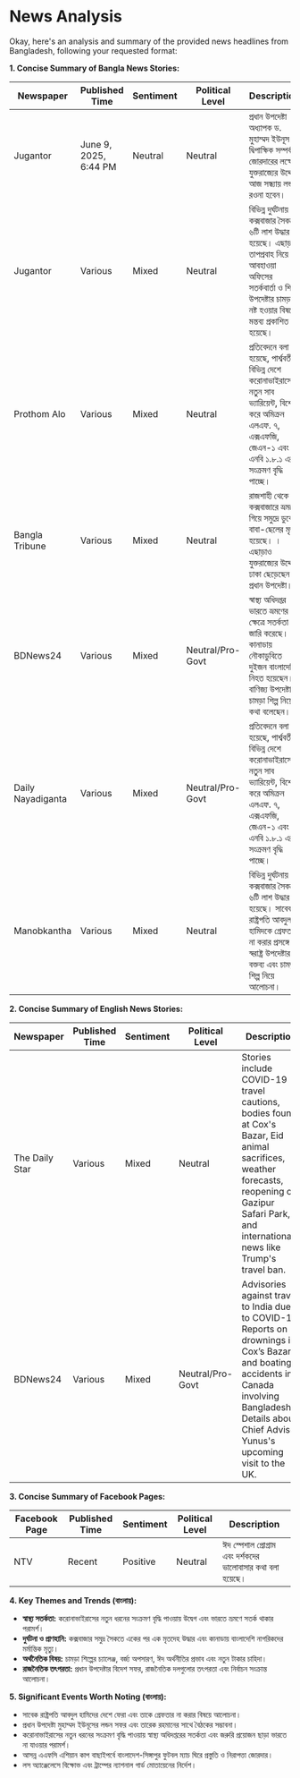 # News Analysis

Okay, here's an analysis and summary of the provided news headlines from Bangladesh, following your requested format:

**1. Concise Summary of Bangla News Stories:**

| Newspaper             | Published Time    | Sentiment | Political Level | Description                                                                                                                                                                 |
|-----------------------|--------------------|-----------|-----------------|----------------------------------------------------------------------------------------------------------------------------------------------------------------------------|
| Jugantor              | June 9, 2025, 6:44 PM | Neutral   | Neutral        | প্রধান উপদেষ্টা অধ্যাপক ড. মুহাম্মদ ইউনূস দ্বিপাক্ষিক সম্পর্ক জোরদারের লক্ষ্যে যুক্তরাজ্যের উদ্দেশে আজ সন্ধ্যায় লন্ডন রওনা হবেন।                                                                                                      |
| Jugantor              | Various             | Mixed    | Neutral        |বিভিন্ন দুর্ঘটনায় কক্সবাজার সৈকতে ৬টি লাশ উদ্ধার হয়েছে। এছাড়া তাপপ্রবাহ নিয়ে আবহাওয়া অফিসের সতর্কবার্তা ও শিল্প উপদেষ্টার চামড়া নষ্ট হওয়ার বিষয়ে মন্তব্য প্রকাশিত হয়েছে।                     |
| Prothom Alo          | Various             | Mixed    | Neutral        | প্রতিবেদনে বলা হয়েছে, পার্শ্ববর্তী বিভিন্ন দেশে করোনাভাইরাসের নতুন সাব ভ্যারিয়েন্ট, বিশেষ করে অমিক্রন এলএফ. ৭, এক্সএফজি, জেএন-১ এবং এনবি ১.৮.১ এর সংক্রমণ বৃদ্ধি পাচ্ছে।            |
| Bangla Tribune       | Various             | Mixed    | Neutral        |রাজশাহী থেকে কক্সবাজারে ভ্রমণে গিয়ে সমুদ্রে ডুবে বাবা-ছেলের মৃত্যু হয়েছে। । এছাড়াও  যুক্তরাজ্যের উদ্দেশে ঢাকা ছেড়েছেন প্রধান উপদেষ্টা।                                            |
| BDNews24              | Various             | Mixed    | Neutral/Pro-Govt | স্বাস্থ্য অধিদপ্তর ভারতে ভ্রমণের ক্ষেত্রে সতর্কতা জারি করেছে। কানাডায় নৌকাডুবিতে দুইজন বাংলাদেশি নিহত হয়েছেন। বাণিজ্য উপদেষ্টা চামড়া শিল্প নিয়ে কথা বলেছেন।                |
| Daily Nayadiganta     | Various             | Mixed    | Neutral/Pro-Govt | প্রতিবেদনে বলা হয়েছে, পার্শ্ববর্তী বিভিন্ন দেশে করোনাভাইরাসের নতুন সাব ভ্যারিয়েন্ট, বিশেষ করে অমিক্রন এলএফ. ৭, এক্সএফজি, জেএন-১ এবং এনবি ১.৮.১ এর সংক্রমণ বৃদ্ধি পাচ্ছে।             |
| Manobkantha          | Various             | Mixed    | Neutral |বিভিন্ন দুর্ঘটনায় কক্সবাজার সৈকতে ৬টি লাশ উদ্ধার হয়েছে। সাবেক রাষ্ট্রপতি আবদুল হামিদকে গ্রেফতার না করার প্রসঙ্গে স্বরাষ্ট্র উপদেষ্টার বক্তব্য এবং চামড়া শিল্প নিয়ে আলোচনা।  |

**2. Concise Summary of English News Stories:**

| Newspaper       | Published Time   | Sentiment | Political Level | Description                                                                                                                                                                                                      |
|-----------------|-------------------|-----------|-----------------|-----------------------------------------------------------------------------------------------------------------------------------------------------------------------------------------------------------------|
| The Daily Star  | Various         | Mixed      | Neutral       | Stories include COVID-19 travel cautions, bodies found at Cox's Bazar, Eid animal sacrifices, weather forecasts, reopening of Gazipur Safari Park, and international news like Trump's travel ban.                               |
| BDNews24         | Various         | Mixed      | Neutral/Pro-Govt      | Advisories against travel to India due to COVID-19. Reports on drownings in Cox’s Bazar and boating accidents in Canada involving Bangladeshis. Details about Chief Advisor Yunus's upcoming visit to the UK.                                              |

**3. Concise Summary of Facebook Pages:**

| Facebook Page | Published Time | Sentiment | Political Level | Description                                                                                                                                                               |
|----------------|----------------|-----------|-----------------|----------------------------------------------------------------------------------------------------------------------------------------------------------------------------|
| NTV           | Recent         | Positive  | Neutral        |ঈদ স্পেশাল প্রোগ্রাম এবং দর্শকদের ভালোবাসার কথা বলা হয়েছে।                                                                                   |

**4. Key Themes and Trends (বাংলায়):**

*   **স্বাস্থ্য সতর্কতা:** করোনাভাইরাসের নতুন ধরনের সংক্রমণ বৃদ্ধি পাওয়ায় উদ্বেগ এবং ভারতে ভ্রমণে সতর্ক থাকার পরামর্শ।
*   **দুর্ঘটনা ও প্রাণহানি:** কক্সবাজার সমুদ্র সৈকতে একের পর এক মৃতদেহ উদ্ধার এবং কানাডায় বাংলাদেশি নাগরিকদের মর্মান্তিক মৃত্যু।
*   **অর্থনৈতিক বিষয়:** চামড়া শিল্পের চ্যালেঞ্জ, বর্জ্য অপসারণ, ঈদ অর্থনীতির প্রভাব এবং নতুন টাকার চাহিদা।
*   **রাজনৈতিক তৎপরতা:** প্রধান উপদেষ্টার বিদেশ সফর, রাজনৈতিক দলগুলোর তৎপরতা এবং নির্বাচন সংক্রান্ত আলোচনা।

**5. Significant Events Worth Noting (বাংলায়):**

*   সাবেক রাষ্ট্রপতি আবদুল হামিদের দেশে ফেরা এবং তাকে গ্রেফতার না করার বিষয়ে আলোচনা।
*   প্রধান উপদেষ্টা মুহাম্মদ ইউনূসের লন্ডন সফর এবং তারেক রহমানের সাথে বৈঠকের সম্ভাবনা।
*   করোনাভাইরাসের নতুন ধরনের সংক্রমণ বৃদ্ধি পাওয়ায় স্বাস্থ্য অধিদপ্তরের সতর্কতা এবং জরুরি প্রয়োজন ছাড়া ভারতে না যাওয়ার পরামর্শ।
*   আসন্ন এএফসি এশিয়ান কাপ বাছাইপর্বে বাংলাদেশ-সিঙ্গাপুর ফুটবল ম্যাচ ঘিরে প্রস্তুতি ও নিরাপত্তা জোরদার।
*   লস অ্যাঞ্জেলেসে বিক্ষোভ এবং ট্রাম্পের ন্যাশনাল গার্ড মোতায়েনের নির্দেশ।
